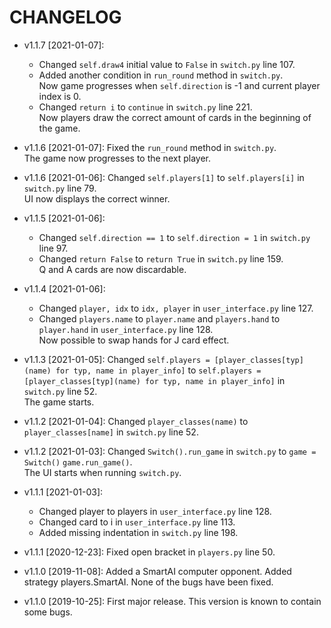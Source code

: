 # CHANGELOG 
* v1.1.7 [2021-01-07]: 
    * Changed `self.draw4` initial value to `False` in `switch.py` line 107.
    * Added another condition in `run_round` method in `switch.py`.  
    Now game progresses when `self.direction` is -1 and current player index is 0.
    * Changed `return i` to `continue` in `switch.py` line 221.  
    Now players draw the correct amount of cards in the beginning of the game.
    
* v1.1.6 [2021-01-07]: Fixed the `run_round` method in `switch.py`.  
    The game now progresses to the next player.
    
* v1.1.6 [2021-01-06]: Changed `self.players[1]` to `self.players[i]` in `switch.py` line 79.  
    UI now displays the correct winner.
    
* v1.1.5 [2021-01-06]: 
    * Changed `self.direction == 1` to `self.direction = 1` in `switch.py` line 97.
    * Changed `return False` to `return True` in `switch.py` line 159.  
    Q and A cards are now discardable.
    
* v1.1.4 [2021-01-06]: 
    * Changed `player, idx` to `idx, player` in `user_interface.py` line 127.
    * Changed `players.name` to `player.name` and `players.hand` to `player.hand` in `user_interface.py` line 128.  
    Now possible to swap hands for J card effect.
    
* v1.1.3 [2021-01-05]: Changed `self.players = [player_classes[typ](name) for typ, name in player_info]` to 
`self.players = [player_classes[typ](name) for typ, name in player_info]` in  `switch.py` line 52.  
    The game starts.
    
* v1.1.2 [2021-01-04]: Changed `player_classes(name)` to `player_classes[name]` in `switch.py` line 52.

* v1.1.2 [2021-01-03]: Changed `Switch().run_game` in `switch.py` to `game = Switch()`
  `game.run_game()`.  
    The UI starts when running `switch.py`.

* v1.1.1 [2021-01-03]: 
  * Changed player to players in `user_interface.py` line 128.
  * Changed card to i in `user_interface.py` line 113.
  * Added missing indentation in `switch.py` line 198.

* v1.1.1 [2020-12-23]: Fixed open bracket in `players.py` line 50.

* v1.1.0 [2019-11-08]: Added a SmartAI computer opponent.
  Added strategy players.SmartAI.
  None of the bugs have been fixed.

* v1.1.0 [2019-10-25]: First major release.
  This version is known to contain some bugs.
  

